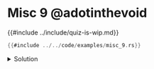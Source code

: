 # Misc 9 @adotinthevoid

{{#include ../include/quiz-is-wip.md}}

```rust
{{#include ../../code/examples/misc_9.rs}}
```

<details>
<summary>Solution</summary>

```
{{#include ../../code/examples/stderr/misc_9.stderr}}
```

No matter what kind a struct is, it can always be initialized with braces (even if not declared with them). Therefor the first 3 statements are OK.

`A;` on it's own is fine, because `A` is declared as a unit struct, so `A` is a constant of type `A`.

`B;` on it's own is fine, because `B` as a value is the constructor for `B`, with type `fn() -> B`.

`C;` is a compiler error, because `C` only exists as a type, and never a value.
</details>
